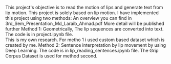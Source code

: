 This project's objective is to read the motion of lips and generate text from lip motion. This project is solely based on lip motion. I have implemented this project using two methods:
An overview you can find in 3rd_Sem_Presentation_Md_Laraib_Ahmad.pdf
More detail will be published further
Method 1:
Geometrically, The lip sequences are converted into text. The code is in project.ipynb file.  
This is my own research.
For metho 1 i used custom based dataset which is created by me.
Method 2:
Sentence interpretation by lip movement
by using Deep Learning.
The code is in lip_reading_sentences.ipynb file. 
The Grip Corpus Dataset is used for method second.


